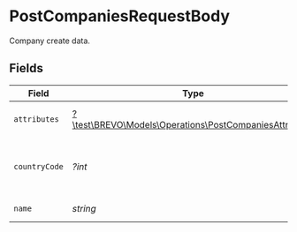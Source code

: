 # PostCompaniesRequestBody

Company create data.


## Fields

| Field                                                                                                        | Type                                                                                                         | Required                                                                                                     | Description                                                                                                  | Example                                                                                                      |
| ------------------------------------------------------------------------------------------------------------ | ------------------------------------------------------------------------------------------------------------ | ------------------------------------------------------------------------------------------------------------ | ------------------------------------------------------------------------------------------------------------ | ------------------------------------------------------------------------------------------------------------ |
| `attributes`                                                                                                 | [?\test\BREVO\Models\Operations\PostCompaniesAttributes](../../Models/Operations/PostCompaniesAttributes.md) | :heavy_minus_sign:                                                                                           | Attributes for company creation                                                                              |                                                                                                              |
| `countryCode`                                                                                                | *?int*                                                                                                       | :heavy_minus_sign:                                                                                           | Country code if phone_number is passed in attributes.                                                        | 91                                                                                                           |
| `name`                                                                                                       | *string*                                                                                                     | :heavy_check_mark:                                                                                           | Name of company                                                                                              | company                                                                                                      |